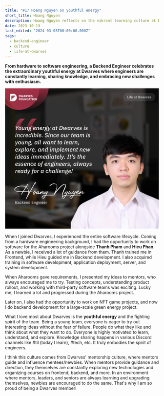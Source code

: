 ```yaml
---
title: "#17 Hoang Nguyen on youthful energy"
short_title: Hoang Nguyen
description: Hoang Nguyen reflects on the vibrant learning culture at Dwarves, where young engineers eagerly explore new technologies and embrace challenges
date: 2023-10-13
last_edited: "2024-03-08T00:00:00.000Z"
tags:
  - backend-engineer
  - culture
  - life-at-dwarves
---
```


**From hardware to software engineering, a Backend Engineer celebrates the extraordinary youthful energy at Dwarves where engineers are constantly learning, sharing knowledge, and embracing new challenges with enthusiasm.**

![Hoang Nguyen - Backend Engineer at Dwarves](assets/notion-image-1744012282817-z4kfl.webp)

When I joined Dwarves, I experienced the entire software lifecycle. Coming from a hardware engineering background, I had the opportunity to work on software for the Aharooms project alongside **Thanh Pham** and **Hieu Phan**. As a newbie, I received a lot of guidance from them. Thanh trained me in Frontend, while Hieu guided me in Backend development. I also acquired training in software development, application deployment, server, and system development.

When Aharooms gave requirements, I presented my ideas to mentors, who always encouraged me to try. Testing concepts, understanding product rollout, and working with third-party software teams was exciting. Lucky me, I learned a lot and progressed during the Aharooms project.

Later on, I also had the opportunity to work on NFT game projects, and now I do backend development for a large-scale green energy project.

What I love most about Dwarves is the **youthful energy** and the fighting spirit of the team. Being a young team, everyone is eager to try out interesting ideas without the fear of failure. People do what they like and think about what they want to do. Everyone is highly motivated to learn, understand, and explore. Knowledge sharing happens in various Discord channels like #til (today I learn), #tech, etc. It truly embodies the spirit of engineers.

I think this culture comes from Dwarves' mentorship culture, where mentors guide and influence mentees/newbies. When mentors provide guidance and direction, they themselves are constantly exploring new technologies and organizing courses on frontend, backend, and more. In an environment where mentors, leaders, and seniors are always learning and upgrading themselves, newbies are encouraged to do the same. That's why I am so proud of being a Dwarves member!
